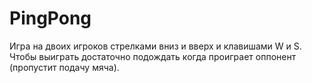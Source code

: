 # PingPong
Игра на двоих игроков стрелками вниз и вверх и клавишами W и S. Чтобы выиграть достаточно подождать когда проиграет оппонент (пропустит подачу мяча).
